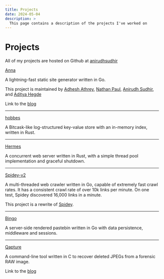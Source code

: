 ```yaml
---
title: Projects
date: 2024-05-04
description: >
  This page contains a description of the projects I've worked on
---
```


# Projects

All of my projects are hosted on Github at [anirudhsudhir](https://github.com/anirudhsudhir)

[Anna](https://github.com/anna-ssg/Anna)

A lightning-fast static site generator written in Go.

This project is maintained by [Adhesh Athrey](https://github.com/DedLad), [Nathan Paul](https://github.com/polarhive), [Anirudh Sudhir](https://github.com/anirudhsudhir), and [Aditya Hegde](https://github.com/bwaklog)

Link to the [blog](/posts/building-anna)

---

[hobbes](https://github.com/anirudhsudhir/hobbes/)

A Bitcask-like log-structured key-value store with an in-memory index, written in Rust.

---

[Hermes](https://github.com/anirudhsudhir/hermes)

A concurrent web server written in Rust, with a simple thread pool implementation and graceful shutdown.

---

[Spidey-v2](https://github.com/anirudhsudhir/Spidey-v2)

A multi-threaded web crawler written in Go, capable of extremely fast crawl rates.
It has a consistent crawl rate of over 10k links per minute.
On one test, Spidey discovered 16,000 links in a minute.

This project is a rewrite of [Spidey](https://github.com/anirudhsudhir/Spidey).

---

[Bingo](https://github.com/anirudhsudhir/Bingo)

A server-side rendered pastebin written in Go with data persistence, middleware and sessions.

---

[Qapture](https://github.com/anirudhsudhir/Qapture)

A command-line tool written in C to recover deleted JPEGs from a forensic RAW image.

Link to the [blog](/posts/qapture)
